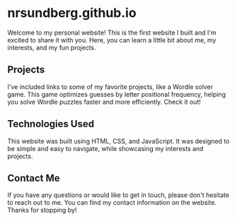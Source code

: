 # nrsundberg.github.io
Welcome to my personal website! This is the first website I built and I'm excited to share it with you. Here, you can learn a little bit about me, my interests, and my fun projects.

## Projects

I've included links to some of my favorite projects, like a Wordle solver game. This game optimizes guesses by letter positional frequency, helping you solve Wordle puzzles faster and more efficiently. Check it out!

## Technologies Used

This website was built using HTML, CSS, and JavaScript. It was designed to be simple and easy to navigate, while showcasing my interests and projects.

## Contact Me

If you have any questions or would like to get in touch, please don't hesitate to reach out to me. You can find my contact information on the website. Thanks for stopping by!
